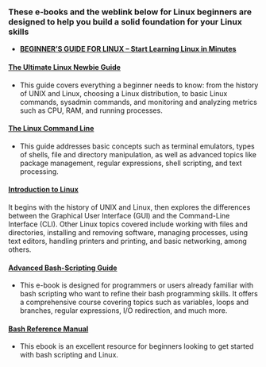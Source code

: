 ### These e-books and the weblink below for Linux beginners are designed to help you build a solid foundation for your Linux skills

- **[BEGINNER’S GUIDE FOR LINUX – Start Learning Linux in Minutes](https://www.tecmint.com/free-online-linux-learning-guide-for-beginners/)**


#### [The Ultimate Linux Newbie Guide](The-Ultimate-Linux-Newbie-Guide-eBook-Edition-January-2017.pdf) 
- This guide covers everything a beginner needs to know: from the history of UNIX and Linux, choosing a Linux distribution, to basic Linux commands, sysadmin commands, and monitoring and analyzing metrics such as CPU, RAM, and running processes.

#### [The Linux Command Line](Linux-Command-Line.pdf)
- This guide addresses basic concepts such as terminal emulators, types of shells, file and directory manipulation, as well as advanced topics like package management, regular expressions, shell scripting, and text processing.

#### [Introduction to Linux](intro-linux.pdf)
It begins with the history of UNIX and Linux, then explores the differences between the Graphical User Interface (GUI) and the Command-Line Interface (CLI). Other Linux topics covered include working with files and directories, installing and removing software, managing processes, using text editors, handling printers and printing, and basic networking, among others.

#### [Advanced Bash-Scripting Guide](Advanced_Bash-Scripting_Guide.pdf)
- This e-book is designed for programmers or users already familiar with bash scripting who want to refine their bash programming skills. It offers a comprehensive course covering topics such as variables, loops and branches, regular expressions, I/O redirection, and much more.
  
#### [Bash Reference Manual](bash-reference-manual.pdf)
- This ebook is an excellent resource for beginners looking to get started with bash scripting and Linux.

